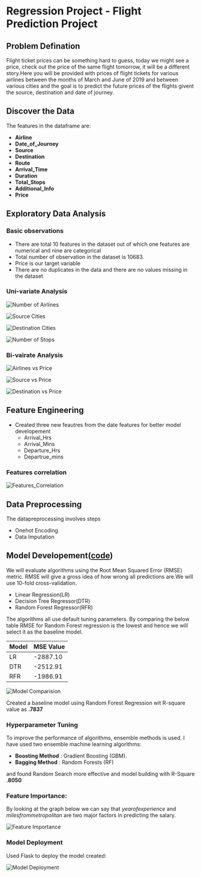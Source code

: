 # Regression Project - Flight Prediction Project

## Problem Defination

Flight ticket prices can be something hard to guess, today we might see a price, check out the price of the same flight tomorrow, it will be a different story.Here you will be provided with prices of flight tickets for various airlines between the months of March and June of 2019 and between various cities and the goal is to predict the future prices of the flights givent the source, destination and date of journey.

## Discover the Data

The features in the dataframe are:

+ **Airline**
+ **Date_of_Journey**
+ **Source** 
+ **Destination** 
+ **Route** 
+ **Arrival_Time**
+ **Duration**
+ **Total_Stops**
+ **Additional_Info**
+ **Price**

## Exploratory Data Analysis 

### Basic observations

+ There are total 10 features in the dataset out of which one features are numerical and nine are categorical
+ Total number of observation in the dataset is 10683.
+ Price is our target variable
+ There are no duplicates in the data and there are no values missing in the dataset

### Uni-variate Analysis

![Number of Airlines](https://github.com/DhruTewa/Flight-Price-Prediction-Project/blob/main/Images/1-AIrlines.png)

![Source Cities](https://github.com/DhruTewa/Flight-Price-Prediction-Project/blob/main/Images/2-Source.png)

![Destination Cities](https://github.com/DhruTewa/Flight-Price-Prediction-Project/blob/main/Images/3-Destination.png)

![Number of Stops](https://github.com/DhruTewa/Flight-Price-Prediction-Project/blob/main/Images/4-Stops.png)

### Bi-vairate Analysis

![Airlines vs Price](https://github.com/DhruTewa/Flight-Price-Prediction-Project/blob/main/Images/6-Airline%20vs%20Price.png)


![Source vs Price](https://github.com/DhruTewa/Flight-Price-Prediction-Project/blob/main/Images/7-Source%20vs%20Price.png)


![Destination vs Price](https://github.com/DhruTewa/Flight-Price-Prediction-Project/blob/main/Images/8-Destination%20vs%20Price.png)

## Feature Engineering

+ Created three new feautres from the date features for better model developement
  - Arrival_Hrs
  - Arrival_Mins
  - Departure_Hrs
  - Departrue_mins
  
### Features correlation

![Features_Correlation](https://github.com/DhruTewa/Flight-Price-Prediction-Project/blob/main/Images/9-Correlation.png)


## Data Preprocessing

The datapreprocessing involves steps
 - Onehot Encoding
 - Data Imputation


## Model Developement([code](https://github.com/DhruTewa/Flight-Price-Prediction-Project/blob/main/app.py))

We will evaluate algorithms using the Root Mean Squared Error (RMSE) metric. RMSE will give a gross idea of how wrong all predictions are.We will use 10-fold cross-validation.

- Linear Regression(LR)
- Decision Tree Regressor(DTR)
- Random Forest Regressor(RFR)

The algorithms all use default tuning parameters. By comparing the below table RMSE for Random Forest regression is the lowest and hence we will select it as the baseline model.

|Model |MSE Value|
|------|---------|
|LR    |-2887.10 |
|DTR   |-2512.91 |
|RFR   |-1986.91 |

![Model Comparision](https://github.com/DhruTewa/Flight-Price-Prediction-Project/blob/main/Images/10-Model%20Comparision.png)

Created a baseline model using Random Forest Regression wit R-square value as **.7837**

### Hyperparameter Tuning

To improve the performance of algorithms, ensemble methods is used. I have used two ensemble machine learning algorithms:

- **Boosting Method** : Gradient Boosting (GBM).
- **Bagging Method**  : Random Forests (RF)

and found Random Search more effective and model building with R-Square **.8050** 

### Feature Importance:

By looking at the graph below we can say that *yearofexperience* and *milesfrommetropolitan* are two major factors in predicting the salary.

![Feature Importance](https://github.com/DhruTewa/Flight-Price-Prediction-Project/blob/main/Images/11-Feature%20Importance.png)

### Model Deployment

Used Flask to deploy the model created:

![Model Deployment](https://github.com/DhruTewa/Flight-Price-Prediction-Project/blob/main/Images/12-Model%20Deployment.PNG)
